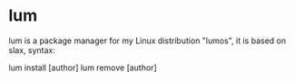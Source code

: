 # lum
lum is a package manager for my Linux distribution "lumos", it is based on slax, syntax:

lum install <package> [author]
lum remove <package> [author]
